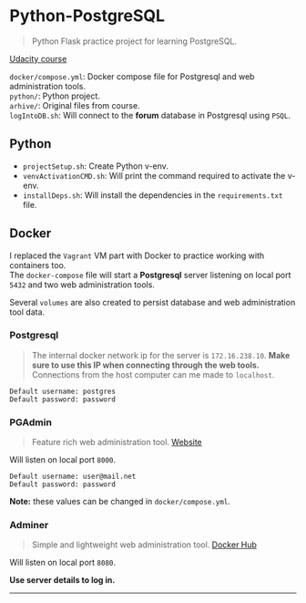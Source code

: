 # Python-PostgreSQL

> Python Flask practice project for learning PostgreSQL.

[Udacity course](https://learn.udacity.com/courses/ud197)

`docker/compose.yml`: Docker compose file for Postgresql and web administration tools.\
`python/`: Python project.\
`arhive/`: Original files from course.\
`logIntoDB.sh`: Will connect to the **forum** database in Postgresql using `PSQL`.  

## Python
- `projectSetup.sh`: Create Python v-env.
- `venvActivationCMD.sh`: Will print the command required to activate the v-env.
- `installDeps.sh`: Will install the dependencies in the `requirements.txt` file.

## Docker
I replaced the `Vagrant` VM part with Docker to practice working with containers too.\
The `docker-compose` file will start a **Postgresql** server listening on local port `5432` and two web administration tools.

Several `volumes` are also created to persist database and web administration tool data.

### Postgresql

> The internal docker network ip for the server is `172.16.238.10`. **Make sure to use this IP when connecting through the web tools.**  
> Connections from the host computer can me made to `localhost`.

```
Default username: postgres
Default password: password
```

### PGAdmin
> Feature rich web administration tool. [Website](https://www.pgadmin.org/)

Will listen on local port `8000`.

```
Default username: user@mail.net
Default password: password
```
**Note:** these values can be changed in `docker/compose.yml`.

### Adminer
> Simple and lightweight web administration tool. [Docker Hub](https://hub.docker.com/_/adminer)

Will listen on local port `8080`.

**Use server details to log in.**

***
